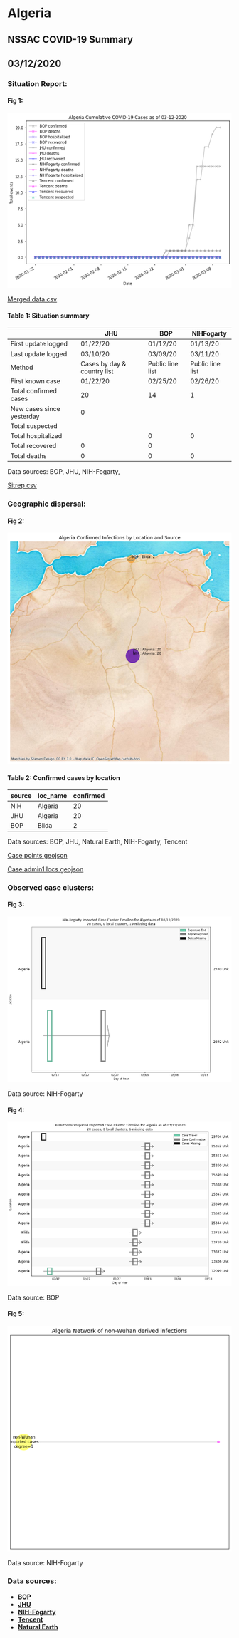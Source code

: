 # Algeria
## NSSAC COVID-19 Summary
## 03/12/2020



### Situation Report:
#### Fig 1:
![Algeria cases](../merged_histories/Algeria_merged_histories.png)

[Merged data csv](https://github.com/SchlittDataSci/SchlittDataSci.github.io/blob/master/data/tables/Algeria_merged_daily.csv)

#### Table 1: Situation summary


|                           | JHU                         | BOP              | NIHFogarty       |
|---------------------------|-----------------------------|------------------|------------------|
| First update logged       | 01/22/20                    | 01/12/20         | 01/13/20         |
| Last update logged        | 03/10/20                    | 03/09/20         | 03/11/20         |
| Method                    | Cases by day & country list | Public line list | Public line list |
| First known case          | 01/22/20                    | 02/25/20         | 02/26/20         |
| Total confirmed cases     | 20                          | 14               | 1                |
| New cases since yesterday | 0                           |                  |                  |
| Total suspected           |                             |                  |                  |
| Total hospitalized        |                             | 0                | 0                |
| Total recovered           | 0                           | 0                |                  |
| Total deaths              | 0                           | 0                | 0                |

Data sources: BOP, JHU, NIH-Fogarty, 


[Sitrep csv](https://github.com/SchlittDataSci/SchlittDataSci.github.io/blob/master/data/tables/Algeria_sitrep.csv)

### Geographic dispersal:
#### Fig 2:
![Algeria mapped](../case_locs/Algeria_case_locs.png)

#### Table 2: Confirmed cases by location


| source   | loc_name   |   confirmed |
|----------|------------|-------------|
| NIH      | Algeria    |          20 |
| JHU      | Algeria    |          20 |
| BOP      | Blida      |           2 |

Data sources: BOP, JHU, Natural Earth, NIH-Fogarty, Tencent


[Case points geojson](https://github.com/SchlittDataSci/SchlittDataSci.github.io/blob/master/data/shapes/Algeria_case_locs.geojson)

[Case admin1 locs geojson](https://github.com/SchlittDataSci/SchlittDataSci.github.io/blob/master/data/shapes/Algeria_admin1_locs.geojson)

### Observed case clusters:
#### Fig 3:
![Algeria cases](../cluster_analysis/Algeria_imported_cases_NIHFogarty.png)



Data source: NIH-Fogarty


#### Fig 4:
![Algeria cases](../cluster_analysis/Algeria_imported_cases_BOP.png)



Data source: BOP


#### Fig 5:
![Algeria network](../autochthonous_networks/Algeria_network.png)



Data source: NIH-Fogarty


### Data sources:
* **[BOP](https://github.com/beoutbreakprepared/nCoV2019)**
* **[JHU](https://github.com/CSSEGISandData/COVID-19)** 
* **[NIH-Fogarty](https://docs.google.com/spreadsheets/d/1jS24DjSPVWa4iuxuD4OAXrE3QeI8c9BC1hSlqr-NMiU/edit#gid=1187587451)** 
* **[Tencent](https://news.qq.com/zt2020/page/feiyan.htm)**
* **[Natural Earth](https://www.naturalearthdata.com/forums/forum/natural-earth-map-data/cultural-vectors/admin-1-states-provinces-and-their-boundaries/)**

<!-- Global site tag (gtag.js) - Google Analytics -->
<script async src="https://www.googletagmanager.com/gtag/js?id=UA-158816269-1"></script>
<script>
  window.dataLayer = window.dataLayer || [];
  function gtag(){dataLayer.push(arguments);}
  gtag('js', new Date());

  gtag('config', 'UA-158816269-1');
</script>